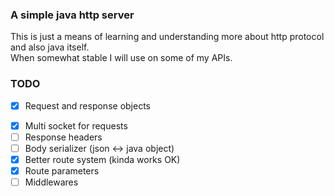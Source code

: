 ### A simple java http server

This is just a means of learning and understanding more about http protocol and also java itself.<br>
When somewhat stable I will use on some of my APIs.

### TODO

- [x] Request and response objects
<!-- - [ ] Reflection (although it kinda works needs a lot of work still) -->
- [x] Multi socket for requests
- [ ] Response headers
- [ ] Body serializer (json <-> java object)
- [x] Better route system (kinda works OK)
- [x] Route parameters
- [ ] Middlewares
